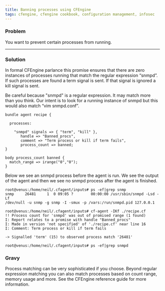```yaml
---
title: Banning processes using CFEngine
tags: cfengine, cfengine cookbook, configuration management, infosec
---
```


### Problem

You want to prevent certain processes from running.

---

### Solution

In formal CFEngine parlance this promise ensures that there are zero instances
of processes running that match the regular expression “snmpd”. If such
processes are found a term signal is sent. If that signal is ignored a kill
signal is sent.

Be careful because "snmpd" is a regular expression. It may match more than you
think. Our intent is to look for a running instance of snmpd but this would
also match “vim snmpd.conf”.

    bundle agent recipe {

      processes:

        "snmpd" signals => { "term", "kill" },
           handle => "Banned_procs",
           comment => "Term process or kill if term fails",
           process_count => banned; 
    }

    body process_count banned {
      match_range => irange("0","0");
    }

Below we see an snmpd process before the agent is run. We see the output of the
agent and then we see no snmpd process after the agent is finished.

    root@venus:/home/neil/.cfagent/inputs# ps -ef|grep snmp
    snmp     26481     1  0 09:05 ?        00:00:00 /usr/sbin/snmpd -Lsd -Lf
    /dev/null -u snmp -g snmp -I -smux -p /vars:/run/snmpd.pid 127.0.0.1

    root@venus:/home/neil/.cfagent/inputs# cf-agent -IKf ./recipe.cf 
    !! Process count for 'snmpd' was out of promised range (1 found)
    I: Report relates to a promise with handle "Banned_procs"
    I: Made in version 'not specified' of './recipe.cf' near line 16
    I: Comment: Term process or kill if term fails

    -> Signalled 'term' (15) to observed process match '26481'

    root@venus:/home/neil/.cfagent/inputs# ps -ef|grep snmpd

### Gravy

Process matching can be very sophisticated if you choose. Beyond regular
expression matching you can also match processes based on count range, memory
usage and more. See the CFEngine reference guide for more information.
